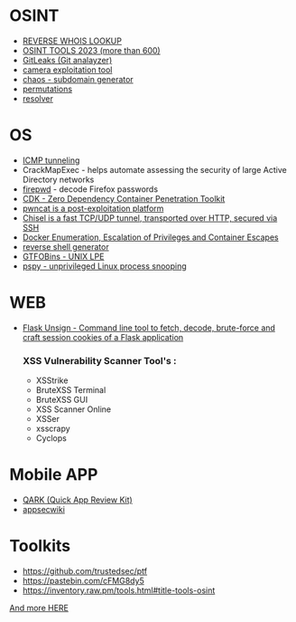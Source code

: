 # OSINT

* [REVERSE WHOIS LOOKUP](https://github.com/devanshbatham/revwhoix)
* [OSINT TOOLS 2023 (more than 600)](https://www.advisor-bm.com/osint-tools)
* [GitLeaks (Git analayzer)](https://github.com/zricethezav/gitleaks)
* [camera exploitation tool](https://github.com/vanpersiexp/expcamera.git)
* [chaos - subdomain generator](https://github.com/projectdiscovery/chaos-client)
* [permutations](https://github.com/projectdiscovery/alterx)
* [resolver](https://github.com/projectdiscovery/dnsx)

# OS

* [ICMP tunneling](https://telegra.ph/Kak-hakery-ispolzuyut-ICMP-tunnelirovanie-chtoby-zavladet-setyu-organizacii-08-22-2)
* CrackMapExec - helps automate assessing the security of large Active Directory networks
* [firepwd](https://raw.githubusercontent.com/lclevy/firepwd/master/firepwd.py) -  decode Firefox passwords
* [CDK - Zero Dependency Container Penetration Toolkit](https://github.com/cdk-team/CDK)
* [pwncat is a post-exploitation platform](https://github.com/calebstewart/pwncat)
* [Chisel is a fast TCP/UDP tunnel, transported over HTTP, secured via SSH](https://github.com/jpillora/chisel)
* [Docker Enumeration, Escalation of Privileges and Container Escapes](https://github.com/stealthcopter/deepce)
* [reverse shell generator](https://www.revshells.com)
* [GTFOBins - UNIX LPE](https://gtfobins.github.io/)
* [pspy - unprivileged Linux process snooping](https://github.com/DominicBreuker/pspy)
  
# WEB

* [Flask Unsign - Command line tool to fetch, decode, brute-force and craft session cookies of a Flask application](https://github.com/Paradoxis/Flask-Unsign)

  ### XSS Vulnerability Scanner Tool's :

    * XSStrike
    * BruteXSS Terminal
    * BruteXSS GUI
    * XSS Scanner Online
    * XSSer
    * xsscrapy
    * Cyclops

# Mobile APP
* [QARK (Quick App Review Kit)](https://spy-soft.net/dekompilyaciya-apk/)
* [appsecwiki](https://github.com/WhitePrime/appsecwiki)

# Toolkits
* https://github.com/trustedsec/ptf
* https://pastebin.com/cFMG8dy5
* https://inventory.raw.pm/tools.html#title-tools-osint

[And more HERE](https://spy-soft.net/)
